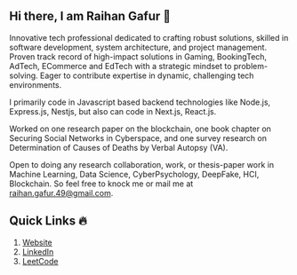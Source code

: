 ### <h2>Hi there, I am Raihan Gafur 👋 </h2>


Innovative tech professional dedicated to crafting robust solutions, skilled in software development, system architecture, and project management. Proven track record of high-impact solutions in Gaming, BookingTech, AdTech, ECommerce and EdTech with a strategic mindset to problem-solving. Eager to contribute expertise in dynamic, challenging tech environments.

I primarily code in Javascript based backend technologies like Node.js, Express.js, Nestjs, but also can code in Next.js, React.js.

Worked on one research paper on the blockchain, one book chapter on Securing Social Networks in Cyberspace, and one survey research on Determination of Causes of Deaths by Verbal Autopsy (VA). 
 
Open to doing any research collaboration, work, or thesis-paper work in Machine Learning, Data Science, CyberPsychology, DeepFake, HCI, Blockchain. So feel free to knock me or mail me at <a href="mailto:raihan.gafur.49@gmail.com" target="_blank">raihan.gafur.49@gmail.com</a>.

### <h2>Quick Links 🔥 </h2>
<ol>
  <li><a href="https://raihanthecooldude.com/" target="_blank">Website</a></li>
  <li><a href="https://www.linkedin.com/in/raihanthecooldude/" target="_blank">LinkedIn</a></li>
  <li><a href="https://leetcode.com/raihanthecooldude/" target="_blank">LeetCode</a></li>
</ol>

<!-- ### <h2>Quick Overview ⚡ </h2> -->

<!-- 🔥 -->

<!--  Some info about my git profile and currently most used languages are: -->

<!-- ![GitHub stats](https://github-readme-stats.vercel.app/api?username=raihanthecooldude&show_icons=true&theme=tokyonight&count_private=true&include_all_commits=true) 
![Top Langs](https://github-readme-stats.vercel.app/api/top-langs/?username=raihanthecooldude&layout=compact&theme=radical&langs_count=5&exclude_repo=JavaPackageLibrary&count_private=true) -->

<!-- 
<a href="#">
  <img height="163" align="left" src="https://github-readme-stats.vercel.app/api?username=raihanthecooldude&show_icons=true&count_private=true&include_all_commits=true" />
</a>
<a href="#">
  <img src="https://github-readme-stats.vercel.app/api/top-langs/?username=raihanthecooldude&layout=compact&langs_count=5&exclude_repo=JavaPackageLibrary,Foodos-Laravel&count_private=true" />
</a>


<b>Credit:</b> The profile stats has been developed by <a href="https://github.com/anuraghazra" target="_blank">@anuraghazra</a> and you can also add those in your github profile from <a href="https://github.com/anuraghazra/github-readme-stats" target="_blank">here</a>!
-->




<!--
**raihanthecooldude/raihanthecooldude** is a ✨ _special_ ✨ repository because its `README.md` (this file) appears on your GitHub profile.

Here are some ideas to get you started:

- 🔭 I’m currently working on ...
- 🌱 I’m currently learning ...
- 👯 I’m looking to collaborate on ...
- 🤔 I’m looking for help with ...
- 💬 Ask me about ...
- 📫 How to reach me: ...
- 😄 Pronouns: ...
- ⚡ Fun fact: ...
-->
